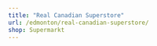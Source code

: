 ```yaml
---
title: "Real Canadian Superstore"
url: /edmonton/real-canadian-superstore/
shop: Supermarkt
---
```

